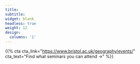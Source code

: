 ```yaml
---
title:
subtitle:
widget: blank
headless: true
weight: 12
design:
  columns: '1'
---
```


{{% cta cta_link="https://www.bristol.ac.uk/geography/events/" cta_text="Find what seminars you can attend →" %}}
